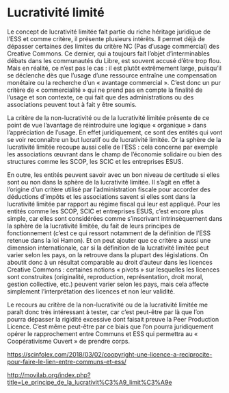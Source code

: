 # Lucrativité limité



Le concept de lucrativité limitée fait partie du riche héritage juridique de l’ESS et comme critère, il présente plusieurs intérêts. Il permet déjà de dépasser certaines des limites du critère NC (Pas d’usage commercial) des Creative Commons. Ce dernier, qui a toujours fait l’objet d’interminables débats dans les communautés du Libre, est souvent accusé d’être trop flou. Mais en réalité, ce n’est pas le cas : il est plutôt extrêmement large, puisqu’il se déclenche dès que l’usage d’une ressource entraîne une compensation monétaire ou la recherche d’un « avantage commercial ». C’est donc un pur critère de « commercialité » qui ne prend pas en compte la finalité de l’usage et son contexte, ce qui fait que des administrations ou des associations peuvent tout à fait y être soumis.

La critère de la non-lucrativité ou de la lucrativité limitée présente de ce point de vue l’avantage de réintroduire une logique « organique » dans l’appréciation de l’usage. En effet juridiquement, ce sont des entités qui vont se voir reconnaître un but lucratif ou de lucrativité limitée. Or la sphère de la lucrativité limitée recoupe aussi celle de l’ESS : cela concerne par exemple les associations œuvrant dans le champ de l’économie solidaire ou bien des structures comme les SCOP, les SCIC et les entreprises ESUS.

En outre, les entités peuvent savoir avec un bon niveau de certitude si elles sont ou non dans la sphère de la lucrativité limitée. Il s’agit en effet à l’origine d’un critère utilisé par l’administration fiscale pour accorder des déductions d’impôts et les associations savent si elles sont dans la lucrativité limitée par rapport au régime fiscal qui leur est appliqué. Pour les entités comme les SCOP, SCIC et entreprises ESUS, c’est encore plus simple, car elles sont considérées comme s’inscrivant intrinsèquement dans la sphère de la lucrativité limitée, du fait de leurs principes de fonctionnement (c’est ce qui ressort notamment de la définition de l’ESS retenue dans la loi Hamon). Et on peut ajouter que ce critère a aussi une dimension internationale, car si la définition de la lucrativité limitée peut varier selon les pays, on la retrouve dans la plupart des législations. On aboutit donc à un résultat comparable au droit d’auteur dans les licences Creative Commons : certaines notions « pivots » sur lesquelles les licences sont construites (originalité, reproduction, représentation, droit moral, gestion collective, etc.) peuvent varier selon les pays, mais cela affecte simplement l’interprétation des licences et non leur validité.

Le recours au critère de la non-lucrativité ou de la lucrativité limitée me paraît donc très intéressant à tester, car c’est peut-être par là que l’on pourra dépasser la rigidité excessive dont faisait preuve la Peer Production Licence. C’est même peut-être par ce biais que l’on pourra juridiquement opérer le rapprochement entre Communs et ESS qui permettra au « Coopérativisme Ouvert » de prendre corps.


https://scinfolex.com/2018/03/02/coopyright-une-licence-a-reciprocite-pour-faire-le-lien-entre-communs-et-ess/

http://movilab.org/index.php?title=Le_principe_de_la_lucrativit%C3%A9_limit%C3%A9e



